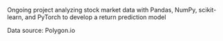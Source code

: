 Ongoing project analyzing stock market data with Pandas, NumPy, scikit-learn, and PyTorch to develop a return prediction model

Data source: Polygon.io
